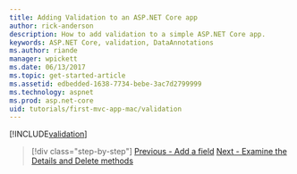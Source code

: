 ```yaml
---
title: Adding Validation to an ASP.NET Core app
author: rick-anderson
description: How to add validation to a simple ASP.NET Core app.
keywords: ASP.NET Core, validation, DataAnnotations
ms.author: riande
manager: wpickett
ms.date: 06/13/2017
ms.topic: get-started-article
ms.assetid: edbedded-1638-7734-bebe-3ac7d2799999
ms.technology: aspnet
ms.prod: asp.net-core
uid: tutorials/first-mvc-app-mac/validation
---
```


[!INCLUDE[validation](../../includes/mvc-intro/validation.md)]

>[!div class="step-by-step"]
[Previous - Add a field](new-field.md)
[Next - Examine the Details and Delete methods](xref:tutorials/first-mvc-app/details)


